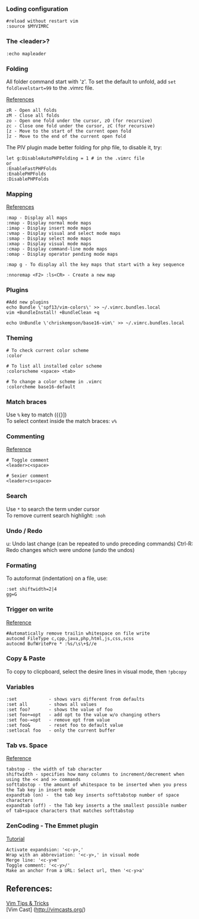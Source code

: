 ### Loding configuration
```
#reload without restart vim 
:source $MYVIMRC
```

### The \<leader\>?
``
:echo mapleader
``

### Folding
All folder command start with 'z'. To set the default to unfold, add `set foldlevelstart=99` to the .vimrc file.

[References](http://vimdoc.sourceforge.net/htmldoc/fold.html)

```
zR - Open all folds
zM - Close all folds
zo - Open one fold under the cursor, zO (for recursive)
zc - Close one fold under the cursor, zC (for recursive)
[z - Move to the start of the current open fold
]z - Move to the end of the current open fold
```
The PIV plugin made better folding for php file, to disable it, try:

```
let g:DisableAutoPHPFolding = 1 # in the .vimrc file
or
:EnableFastPHPFolds
:EnablePHPFolds
:DisablePHPFolds
```


### Mapping
[References](http://vim.wikia.com/wiki/Mapping_keys_in_Vim_-_Tutorial_(Part_1))

```
:map - Display all maps
:nmap - Display normal mode maps
:imap - Display insert mode maps
:vmap - Display visual and select mode maps
:smap - Display select mode maps
:xmap - Display visual mode maps
:cmap - Display command-line mode maps
:omap - Display operator pending mode maps

:map g - To display all the key maps that start with a key sequence

:nnoremap <F2> :ls<CR> - Create a new map
```



### Plugins
```
#Add new plugins
echo Bundle \'spf13/vim-colors\' >> ~/.vimrc.bundles.local
vim +BundleInstall! +BundleClean +q

echo UnBundle \'chriskempson/base16-vim\' >> ~/.vimrc.bundles.local
```


### Theming
```
# To check current color scheme
:color

# To list all installed color scheme
:colorscheme <space> <tab>

# To change a color scheme in .vimrc
:colorcheme base16-default

```

### Match braces

Use `%` key to match ({{}])  
To select context inside the match braces: `v%`

### Commenting
[Reference](http://spf13.com/post/vim-plugins-nerd-commenter)

```
# Toggle comment
<leader>c<space>

# Sexier comment
<leader>cs<space>
```

### Search
Use `*` to search the term under cursor  
To remove current search highlight: `:noh`

### Undo / Redo
u: Undo last change (can be repeated to undo preceding commands)
Ctrl-R: Redo changes which were undone (undo the undos)


### Formating
To autoformat (indentation) on a file, use:

```
:set shiftwidth=2|4
gg=G
```


### Trigger on write

[Reference](http://vim.wikia.com/wiki/Remove_unwanted_spaces#Automatically_removing_all_trailing_whitespace)

```
#Automatically remove trailin whitespace on file write
autocmd FileType c,cpp,java,php,html,js,css,scss
autocmd BufWritePre * :%s/\s\+$//e
```


### Copy & Paste
To copy to clicpboard, select the desire lines in visual mode, then `!pbcopy` 

### Variables
```
:set            - shows vars different from defaults
:set all        - shows all values
:set foo?       - shows the value of foo
:set foo+=opt   - add opt to the value w/o changing others
:set foo-=opt   - remove opt from value
:set foo&       - reset foo to default value
:setlocal foo   - only the current buffer
```


### Tab vs. Space
[Reference](http://stackoverflow.com/questions/1562336/tab-vs-space-preferences-in-vim)

```
tabstop - the width of tab character
shiftwidth - specifies how many columns to increment/decrement when using the << and >> commands
softtabstop - the amount of whitespace to be inserted when you press the Tab key in insert mode
expandtab (on) -  the tab key inserts softtabstop number of space characters
expandtab (off) - the Tab key inserts a the smallest possible number of tab+space characters that matches softtabstop
```


### ZenCoding - The Emmet plugin
[Tutorial](https://raw.githubusercontent.com/mattn/emmet-vim/master/TUTORIAL)

```
Activate expandsion: '<c-y>,'
Wrap with an abbreviation: '<c-y>,' in visual mode
Merge line: '<c-y>m'
Toggle comment: '<c-y>/'
Make an anchor from a URL: Select url, then '<c-y>a'
```

## References:

[Vim Tips & Tricks](https://www.cs.swarthmore.edu/help/vim/home.html)  
[Vim Cast] (http://vimcasts.org/)
